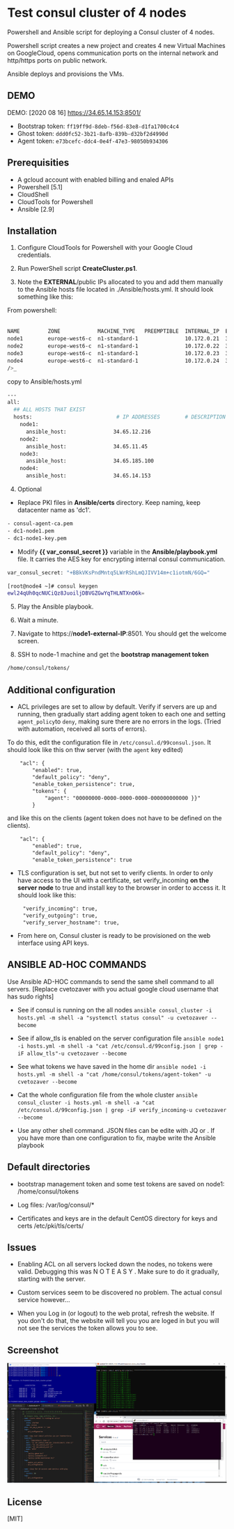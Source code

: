 # Test consul cluster of 4 nodes

Powershell and Ansible script for deploying a Consul cluster of 4 nodes. 

Powershell script creates a new project and creates 4 new Virtual Machines on GoogleCloud, opens communication ports on the internal network and http/https ports on public network.

Ansible deploys and provisions the  VMs.
## DEMO
DEMO: [2020 08 16] https://34.65.14.153:8501/ 
* Bootstrap token: `ff19ff9d-8deb-f56d-83e8-d1fa1700c4c4`
* Ghost token:    `ddd0fc52-3b21-8afb-839b-d32bf2d4990d`
* Agent token:   `e73bcefc-ddc4-0e4f-47e3-98050b934306`


## Prerequisities
- A gcloud account with enabled billing and enaled APIs
- Powershell [5.1]
- CloudShell
- CloudTools for Powershell
- Ansible [2.9]

## Installation

1.  Configure CloudTools for Powershell with your Google Cloud credentials.

2.  Run PowerShell script **CreateCluster.ps1**.

3.  Note the **EXTERNAL**/public IPs allocated to you and add them manually to the Ansible hosts file located in ./Ansible/hosts.yml. It should look something like this:

From powershell:
```bash
                                                                          
NAME         ZONE            MACHINE_TYPE   PREEMPTIBLE  INTERNAL_IP  EXTERNAL_IP    STATUS
node1        europe-west6-c  n1-standard-1               10.172.0.21  34.65.12.216   RUNNING
node2        europe-west6-c  n1-standard-1               10.172.0.22  34.65.11.45    RUNNING
node3        europe-west6-c  n1-standard-1               10.172.0.23  34.65.185.100  RUNNING
node4        europe-west6-c  n1-standard-1               10.172.0.24  34.65.14.153   RUNNING
/>_
```

copy to Ansible/hosts.yml
```bash
---
all:
  ## ALL HOSTS THAT EXIST   
  hosts:                           # IP ADDRESSES        # DESCRIPTION   
    node1:
      ansible_host:               34.65.12.216
    node2:
      ansible_host:               34.65.11.45
    node3:
      ansible_host:               34.65.185.100
    node4:
      ansible_host:               34.65.14.153
```

4. Optional

- Replace PKI files in **Ansible/certs** directory. Keep naming, keep datacenter name as 'dc1'.
```bash
- consul-agent-ca.pem
- dc1-node1.pem
- dc1-node1-key.pem
```

- Modify **{{ var_consul_secret }}** variable in the **Ansible/playbook.yml** file. 
It carries the AES key for encrypting internal consul communication. 
```bash
var_consul_secret: "+BBkVKsPndMntq5LWrRShLmQJIVV14m+c1iotmN/6GQ=" 
```
```bash
[root@node4 ~]# consul keygen
ewl24qUh0qcNUCiQz8JuoiljDBVGZGwYqTHLNTXnO6k=
```


5.  Play the Ansible playbook.

6.  Wait a minute.

7.  Navigate to https://**node1-external-IP**:8501. You should get the welcome screen.

8.  SSH to  node-1 machine and get the **bootstrap management token**

```bash
/home/consul/tokens/
```




## Additional configuration

- ACL privileges are set to allow by default. Verify if servers are up and running, then gradually start adding agent token to each one and setting `agent_policy`to `deny`, making sure there are no errors in the logs.  (Tried with automation, received all sorts of errors).

To do this, edit the configuration file in `/etc/consul.d/99consul.json`. It should look like this on thw server (with the `agent` key edited)
```
    "acl": {
        "enabled": true,
        "default_policy": "deny",
        "enable_token_persistence": true,
        "tokens": {
            "agent": "00000000-0000-0000-0000-000000000000 }}"
        }
```

and like this on the clients (agent token does not have to be defined on the clients).
```
    "acl": {
        "enabled": true,
        "default_policy": "deny",
        "enable_token_persistence": true
```

- TLS configuration is set, but not set to verify clients. In order to only have access to the UI with a certificate, set
verify_incoming **on the server node** to true and install key to the browser in order to access it. It should look like this:

```
     "verify_incoming": true, 
     "verify_outgoing": true,
     "verify_server_hostname": true, 

```


- From here on, Consul cluster is ready to be provisioned on the web interface using API keys. 

## ANSIBLE AD-HOC COMMANDS
Use Ansible AD-HOC commands to send the same shell command to all servers. [Replace cvetozaver with you actual google cloud username that has sudo rights]

- See if consul is running on the all nodes
    `ansible consul_cluster -i hosts.yml -m shell -a "systemctl status consul" -u cvetozaver --become`

- See if allow_tls is enabled on the server configuration file
    `ansible node1 -i hosts.yml -m shell -a "cat /etc/consul.d/99config.json | grep -iF allow_tls"-u cvetozaver --become`

- See what tokens we have saved in the home dir
    `ansible node1 -i hosts.yml -m shell -a "cat /home/consul/tokens/agent-token" -u cvetozaver --become`

- Cat the whole configuration file from the whole cluster
    `ansible consul_cluster -i hosts.yml -m shell -a "cat /etc/consul.d/99config.json | grep -iF verify_incoming-u cvetozaver --become`

- Use any other shell command. JSON files can be edite with JQ or  . If you have more than one configuration to fix, maybe write the Ansible playbook


## Default directories
- bootstrap management token and some test tokens are saved on node1: 
/home/consul/tokens

- Log files:
/var/log/consul/*

- Certificates and keys are in the default CentOS directory for keys and certs
/etc/pki/tls/certs/

## Issues
- Enabling ACL on all servers locked down the nodes, no tokens were valid. Debugging this was N O T  E A S Y . Make sure to do it gradually, starting with the server.

- Custom services seem to be discovered no problem. The actual consul service however...

- When you Log in (or logout) to the web protal, refresh the website. If you don't do that, the website will tell you you are loged in but you will not see the services the token allows you to see. 

## Screenshot
<img src="README/screenshot.png" alt="Screenshot2">

## License
[MIT]
